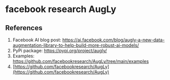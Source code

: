# facebook research AugLy



## References

1. Facebook AI blog post: https://ai.facebook.com/blog/augly-a-new-data-augmentation-library-to-help-build-more-robust-ai-models/
2. PyPi package: https://pypi.org/project/augly/
3. Examples: https://github.com/facebookresearch/AugLy/tree/main/examples
4. [https://github.com/facebookresearch/AugLy](https://github.com/facebookresearch/AugLy)

